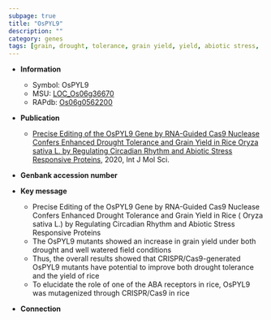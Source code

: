 ```yaml
---
subpage: true
title: "OsPYL9"
description: ""
category: genes
tags: [grain, drought, tolerance, grain yield, yield, abiotic stress,  ABA , drought tolerance, stress, biotic stress, ABA]
---
```


* **Information**  
    + Symbol: OsPYL9  
    + MSU: [LOC_Os06g36670](http://rice.plantbiology.msu.edu/cgi-bin/ORF_infopage.cgi?orf=LOC_Os06g36670)  
    + RAPdb: [Os06g0562200](http://rapdb.dna.affrc.go.jp/viewer/gbrowse_details/irgsp1?name=Os06g0562200)  

* **Publication**  
    + [Precise Editing of the OsPYL9 Gene by RNA-Guided Cas9 Nuclease Confers Enhanced Drought Tolerance and Grain Yield in Rice  Oryza sativa L. by Regulating Circadian Rhythm and Abiotic Stress Responsive Proteins](http://www.ncbi.nlm.nih.gov/pubmed?term=Precise+Editing+of+the+OsPYL9+Gene+by+RNA-Guided+Cas9+Nuclease+Confers+Enhanced+Drought+Tolerance+and+Grain+Yield+in+Rice++Oryza+sativa+L.+by+Regulating+Circadian+Rhythm+and+Abiotic+Stress+Responsive+Proteins%5BTitle%5D), 2020, Int J Mol Sci.

* **Genbank accession number**  

* **Key message**  
    + Precise Editing of the OsPYL9 Gene by RNA-Guided Cas9 Nuclease Confers Enhanced Drought Tolerance and Grain Yield in Rice ( Oryza sativa L.) by Regulating Circadian Rhythm and Abiotic Stress Responsive Proteins
    + The OsPYL9 mutants showed an increase in grain yield under both drought and well watered field conditions
    + Thus, the overall results showed that CRISPR/Cas9-generated OsPYL9 mutants have potential to improve both drought tolerance and the yield of rice
    + To elucidate the role of one of the ABA receptors in rice, OsPYL9 was mutagenized through CRISPR/Cas9 in rice

* **Connection**  



